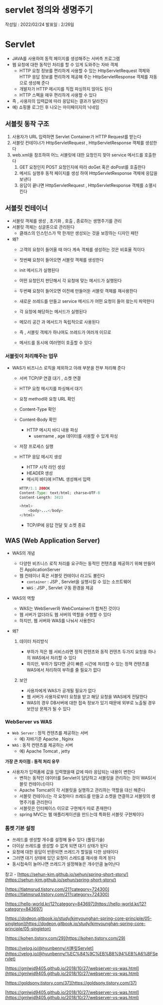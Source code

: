# servlet 정의와 생명주기
작성일 : 2022/02/24 
발표일 : 2/26일



# Servlet

- JAVA를 사용하여 동적 페이지를 생성해주는 서버측 프로그램
- 웹 요청에 대한 동적인 처리를 할 수 있게 도와주는 자바 객체
    - HTTP 요청 정보를 편리하게 사용할 수 있는 HttpServletRequest  객체와 HTTP 응답 정보를 편리하게 제공해 주는 HttpServletResponse 객체를 자동으로 생성해 준다
    - 개발자가 HTTP 메시지를 직접 파싱하지 않아도 된다
    - HTTP 스펙을 매우 편리하게 사용할 수 있다
- 즉 , 사용자의 입력값에 따라 응답되는 결과가 달라진다
- 예) 쇼핑몰 로그인 후 나오는 마이페이지의 닉네임

## 서블릿 동작 구조

1. 사용자가 URL 입력하면 Servlet Container가 HTTP Request를 받는다
2. 서블릿 컨테이너가 HttpServletRequest , HttpServletResponse 객체를 생성한다
3. web.xml을 참조하여 어느 서블릿에 대한 요청인지 찾아 service 메서드를 호출한다
    1. GET 요청인지 POST 요청인지에 따라 doGet 혹은 doPost를 호출한다
    2. 메서드 실행후 동적 페이지를 생성 하여 HttpServletResponse 객체에 응답을 보낸다
    3. 응답이 끝나면 HttpServletRequest , HttpServletResponse 객체를 소멸시킨다
    

## 서블릿 컨테이너

- 서블릿 객체를 생성 , 초기화 , 호출 , 종료하는 생명주기를 관리
- 서블릿 객체는 싱글톤으로 관리된다
    - 클래스의 인스턴스가 딱 한개만 생성되는 것을 보장하는 디자인 패턴
- 왜?
    - 고객의 요청이 들어올 때 마다 계속 객체를 생성하는 것은 비효율 적이다
    
    - 첫번째 요청이 들어오면 서블릿 객체를 생성한다
    - init 메서드가 실행된다
    - 어떤 요청인지 판단해서 각 요청에 맞는 메서드가 실행된다
    - 두번째 요청이 들어오면 이전에 만들어둔 서블릿 객체를 재사용한다
    - 새로운 쓰레드를 만들고 service 메서드가 어떤 요청이 들어 왔는지 파악한다
    - 각 요청에 해당하는 메서드가 실행된다
    - 메모리 공간 과 메서드가 독립적으로 사용된다
    - 즉 , 서블릿 객체가 하나여도 쓰레드가 여러개 이므로
    - 메서드를 동시에 여러명이 호출할 수 있다
    

### 서블릿이 처리해주는 업무

- WAS가 비즈니스 로직을 제외하고 아래 부분을 전부 처리해 준다
    - 서버 TCP/IP 연결 대기 , 소켓 연결
    - HTTP 요청 메시지를 파싱해서 대기
    - 요청 method와 요청 URL 확인
    - Content-Type 확인
    - Content-Body 확인
        - HTTP 메시지 바디 내용 파싱
            - username , age 데이터를 사용할 수 있게 파싱
    - 저장 프로세스 실행
    - HTTP 응답 메시지 생성
        - HTTP 시작 라인 생성
        - HEADER 생성
        - 메시지 바디에 HTML 생성해서 입력
        
        ```java
        HTTP/1.1 200OK
        Content-Type: text/html; charse=UTF-8
        Content-Length: 3423
        
        <html>
        	<body>...</body>
        </html>
        ```
        
        - TCP/IP에 응답 전달 및 소켓 종료
    

## WAS (Web Application Server)

- WAS의 개념
    - 다양한 비즈니스 로직 처리를 요구하는 동적인 컨텐츠를 제공하기 위해 만들어진 ApplicationServer
    - 웹 컨테이너 혹은 서블릿 컨테이너 라고도 불린다
        - `container` : JSP , Servlet을 실행시킬 수 있는 소프트웨어
        - `WAS` : JSP , Servlet 구동 환경을 제공

- WAS의 역할
    - WAS는 WebServer와 WebContainer가 합쳐진 것이다
    - 웹 서버가 없더라도 웹 서버의 역할을 수행할 수 있다
    - 하지만, 웹 서버와 WAS를 나눠서 사용한다
- 왜?
    1. 데이터 처리방식
       - 부하가 적은 웹 서비스라면 정적 컨텐츠와 동적 컨텐츠 두가지 요청을 하나의 WAS에서 처리할 수 있다
       - 하지만, 부하가 많다면 굳이 빠른 시간에 처리할 수 있는 정젹 컨텐츠를 WAS에서 처리하여 부하를 줄 필요가 없다
        
    
    2. 보안
       - 사용자에게 WAS가 공개될 필요가 없다
       -  웹 서버가 사용자로부터 요청을 받고 해당 요청을 WAS에게 전달한다
       -  WAS의 경우 DB서버에 대한 접속 정보가 있기 때문에 외부로 노출될 경우 보안상 문제가 될 수 있다

        

### WebServer vs WAS

- `Web Server` : 정적 컨텐츠를 제공하는 서버
    - 예) 자바기준 Apache , Nginx
- `WAS` : 동적 컨텐츠를 제공하는 서버
    - 예) Apache Tomcat , jetty

**가장 큰 차이점 : 동적 처리 유무**

- 사용자가 입력폼에 값을 입력했을때 값에 따라 응답되는 내용이 변한다
    - 변하는 동적인 데이터를 Servlet이 담당하고 서블릿을 관리하는 것이 WAS(서블릿 컨테이너)이다
    - Apache Tomcat이 각 서블릿을 실행하고 관리하는 역할을 대신 해준다
    - 서블릿 컨테이너는 각 요청마다 쓰레드를 만들고 소켓을 연결하고 서블릿의 생명주기를 관리한다
    - 서블릿은 인터페이스 이므로 구현체가 따로 존재한다
    - spring MVC는 웹 애플리케이션을 만드는데 특화된 서블릿 구현체이다
    

### 톰켓 기본 설정

- 쓰레드를 생성할 개수를 설정해 둘수 있다 (풀링기술)
- 더이상 쓰레드를 생성할 수 없게 되면 대기 상태가 된다
- 요청에 대한 응답이 반환되면 쓰레드가 할일을 다한 상태이다
- 그러면 대기 상태에 있던 요청이 스레드를 재사용 하게 된다
- 동시접속이 늘어나면 쓰레드가 설정해놓은 개수만큼 늘어난다


참고 - 
[https://sehun-kim.github.io/sehun/spring-short-story/](https://sehun-kim.github.io/sehun/spring-short-story/)

[https://tlatmsrud.tistory.com/21?category=724300](https://tlatmsrud.tistory.com/21?category=724300)

[https://hello-world.kr/12?category=843697](https://hello-world.kr/12?category=843697)

[https://dodeon.gitbook.io/study/kimyounghan-spring-core-principle/05-singleton](https://dodeon.gitbook.io/study/kimyounghan-spring-core-principle/05-singleton)

[https://kohen.tistory.com/29](https://kohen.tistory.com/29)

[https://velog.io/@hyunbenny/서블릿Servlet](https://velog.io/@hyunbenny/%EC%84%9C%EB%B8%94%EB%A6%BFServlet)

[https://gmlwjd9405.github.io/2018/10/27/webserver-vs-was.html](https://gmlwjd9405.github.io/2018/10/27/webserver-vs-was.html)

[https://goldsony.tistory.com/37](https://goldsony.tistory.com/37)

[https://gmlwjd9405.github.io/2018/10/27/webserver-vs-was.html](https://gmlwjd9405.github.io/2018/10/27/webserver-vs-was.html)
